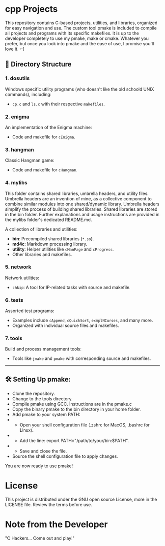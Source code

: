 # cpp Projects

This repository contains C-based projects, utilities, and libraries, organized for easy navigation and use. The custom tool pmake is included to compile all projects and programs with its specific makefiles.
It is up to the developer completely to use my pmake, make or cmake. Whatever you prefer, but once you look into pmake and the ease of use, I promise you'll love it. :-)

## 📂 Directory Structure

### 1. **dosutils**
Windows specific utility programs (who doesn't like the old schoold UNIX commands), including:
- `cp.c` and `ls.c` with their respective `makefiles`.

### 2. **enigma**
An implementation of the Enigma machine:
- Code and makefile for `cEnigma`.

### 3. **hangman**
Classic Hangman game:
- Code and makefile for `cHangman`.

### 4. **mylibs**
This folder contains shared libraries, umbrella headers, and utility files. Umbrella headers are an invention of mine, as a collective component to combine similar modules into one shared/dynamic library.
Umbrella headers simplify the process of building shared libraries. Shared libraries are stored in the bin folder. Further explanations and usage instructions are provided in the mylibs folder's dedicated README.md.

A collection of libraries and utilities:
- **bin**: Precompiled shared libraries (`*.so`).
- **md4c**: Markdown processing library.
- **utility**: Helper utilities like `cManPage` and `cProgress`.
- Other libraries and makefiles.

### 5. **network**
Network utilities:
- `chkip`: A tool for IP-related tasks with source and makefile.

### 6. **tests**
Assorted test programs:
- Examples include `cAppend`, `cQuickSort`, `exmplNCurses`, and many more.
- Organized with individual source files and makefiles.

### 7. **tools**
Build and process management tools:
- Tools like `jmake` and `pmake` with corresponding source and makefiles.

---

## 🛠 Setting Up pmake:

- Clone the repository.
- Change to the tools directory.
- Compile pmake using GCC. Instructions are in the pmake.c
- Copy the binary pmake to the bin directory in your home folder.
- Add pmake to your system PATH:
- - Open your shell configuration file (.zshrc for MacOS, .bashrc for Linux).
- - Add the line: export PATH="/path/to/your/bin:$PATH".
- - Save and close the file.
- Source the shell configuration file to apply changes.

You are now ready to use pmake!

# License
This project is distributed under the GNU open source License, more in the LICENSE file.
Review the terms before use.

# Note from the Developer
"C Hackers... Come out and play!"